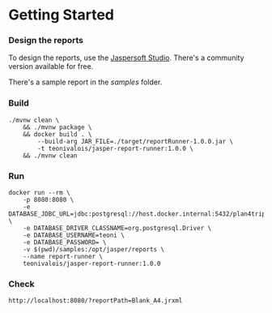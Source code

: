 # Getting Started

### Design the reports
To design the reports, use the [Jaspersoft Studio](https://community.jaspersoft.com/project/jaspersoft-studio). There's a community version available for free.

There's a sample report in the *samples* folder.

### Build
```
./mvnw clean \
	&& ./mvnw package \
	&& docker build . \
		--build-arg JAR_FILE=./target/reportRunner-1.0.0.jar \
		-t teonivalois/jasper-report-runner:1.0.0 \
	&& ./mvnw clean
```

### Run
```
docker run --rm \
	-p 8080:8080 \
	-e DATABASE_JDBC_URL=jdbc:postgresql://host.docker.internal:5432/plan4trip \
	-e DATABASE_DRIVER_CLASSNAME=org.postgresql.Driver \
	-e DATABASE_USERNAME=teoni \
	-e DATABASE_PASSWORD= \
	-v $(pwd)/samples:/opt/jasper/reports \
	--name report-runner \
	teonivalois/jasper-report-runner:1.0.0
```
	
### Check
```
http://localhost:8080/?reportPath=Blank_A4.jrxml
```
